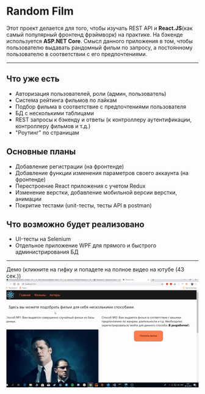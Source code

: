 ﻿# Random Film
Этот проект делается для того, чтобы изучать REST API и **React.JS**(как самый популярный фронтенд фрэймворк) на практике. На бэкенде используется **ASP.NET Core**. 
Смысл данного приложения в том, чтобы пользователю выдавать рандомный фильм по запросу, а постоянному пользователю в соответствии с его предпочтениями.

____
## Что уже есть
  - Авторизация пользователей, роли (админ, пользователь)
  - Система рейтинга фильмов по лайкам
  - Подбор фильма в соответствие с предпочтениями пользователя
  - БД с несколькими таблицами
  - REST запросы к бэкенду и ответы (к контроллеру аутентификации, контроллеру фильмов и т.д.)
  - "Роутинг" по страницам
  
## Основные планы 
  - Добавление регистрации (на фронтенде)
  - Добавление функции изменения параметров своего аккаунта (на фронтенде)
  - Перестроение React приложения с учетом Redux
  - Изменение верстки, добавление мобильной версии верстки, анимации
  - Покритие тестами (unit-тесты, тесты API в postman)
  
## Что возможно будет реализовано
  - UI-тесты на Selenium
  - Отдельное приложение WPF для прямого и быстрого администрирования БД
____
Демо (кликните на гифку и попадете на полное видео на ютубе (43 сек.))
[![Demo-RandomFilms](demo.gif)](https://youtu.be/8y9Ci9oYs-o)
